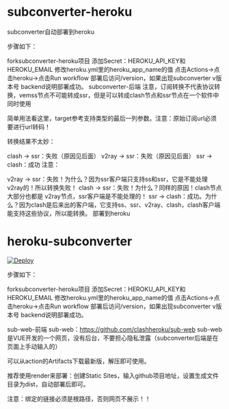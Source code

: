 # subconverter-heroku
subconverter自动部署到heroku

步骤如下：

forksubconverter-heroku项目
添加Secret：HEROKU_API_KEY和HEROKU_EMAIL
修改heroku.yml里的heroku_app_name的值
点击Actions->点击heroku->点击Run workflow
部署后访问/version，如果出现subconverter v版本号 backend说明部署成功。
subconverter-后端
注意，订阅转换不代表协议转换，vemss节点不可能转成ssr，但是可以转成clash节点和ssr节点在一个软件中同时使用

简单用法看这里，target参考支持类型的最后一列参数。注意：原始订阅url必须要进行url转码！

转换结果不太妙：

clash -> ssr：失败（原因见后面）
v2ray -> ssr：失败（原因见后面）
ssr -> clash：成功
注意：

v2ray -> ssr：失败！为什么？因为ssr客户端只支持ss和ssr，它是不能处理v2ray的！所以转换失败！
clash -> ssr：失败！为什么？同样的原因！clash节点 大部分也都是 v2ray节点，ssr客户端是不能处理的！
ssr -> clash：成功。为什么？因为clash是后来出的客户端，它支持ss、ssr、v2ray、clash，clash客户端能支持这些协议，所以能转换。
部署到heroku
# heroku-subconverter
[![Deploy](https://www.herokucdn.com/deploy/button.png)](https://heroku.com/deploy?template=https://github.com/tindy2013/heroku-subconverter)


步骤如下：

forksubconverter-heroku项目
添加Secret：HEROKU_API_KEY和HEROKU_EMAIL
修改heroku.yml里的heroku_app_name的值
点击Actions->点击heroku->点击Run workflow
部署后访问/version，如果出现subconverter v版本号 backend说明部署成功。

sub-web-前端
sub-web：https://github.com/clashheroku/sub-web
sub-web是VUE开发的一个网页，没有后台，不要担心隐私泄露（subconverter后端是在页面上手动输入的）

可以从action的Artifacts下载最新版，解压即可使用。

推荐使用render来部署：创建Static Sites，输入github项目地址，设置生成文件目录为dist，自动部署后即可。

注意：绑定的链接必须是根路径，否则网页不展示！！
